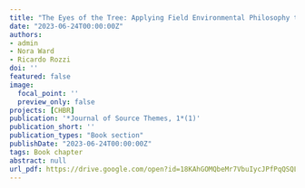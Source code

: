 ```yaml
---
title: "The Eyes of the Tree: Applying Field Environmental Philosophy to Tackle Conservation Problems at Long-Term Socio-ecological Research Sites"
date: "2023-06-24T00:00:00Z"
authors:
- admin
- Nora Ward
- Ricardo Rozzi
doi: ''
featured: false
image:
  focal_point: ''
  preview_only: false
projects: [CHBR]
publication: '*Journal of Source Themes, 1*(1)'
publication_short: ''
publication_types: "Book section"
publishDate: "2023-06-24T00:00:00Z"
tags: Book chapter
abstract: null
url_pdf: https://drive.google.com/open?id=18KAhGOMQbeMr7VbuIycJPfPqQSQLNVY7&usp=drive_fs
---
```

